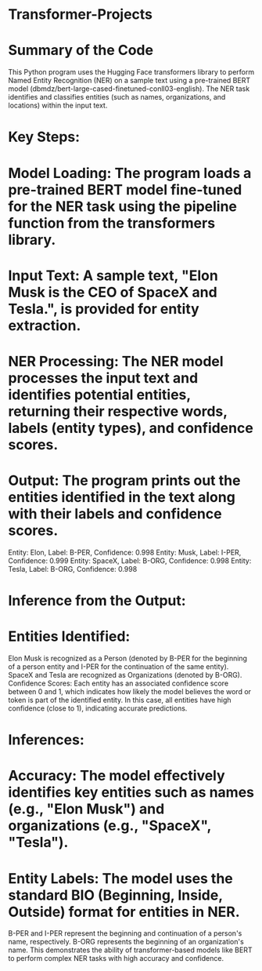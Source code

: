# Transformer-Projects
# Summary of the Code
This Python program uses the Hugging Face transformers library to perform Named Entity Recognition (NER) on a sample text using a pre-trained BERT model (dbmdz/bert-large-cased-finetuned-conll03-english). The NER task identifies and classifies entities (such as names, organizations, and locations) within the input text.

# Key Steps:
# Model Loading: The program loads a pre-trained BERT model fine-tuned for the NER task using the pipeline function from the transformers library.
# Input Text: A sample text, "Elon Musk is the CEO of SpaceX and Tesla.", is provided for entity extraction.
# NER Processing: The NER model processes the input text and identifies potential entities, returning their respective words, labels (entity types), and confidence scores.
# Output: The program prints out the entities identified in the text along with their labels and confidence scores.

Entity: Elon, Label: B-PER, Confidence: 0.998
Entity: Musk, Label: I-PER, Confidence: 0.999
Entity: SpaceX, Label: B-ORG, Confidence: 0.998
Entity: Tesla, Label: B-ORG, Confidence: 0.998

# Inference from the Output:
# Entities Identified:
Elon Musk is recognized as a Person (denoted by B-PER for the beginning of a person entity and I-PER for the continuation of the same entity).
SpaceX and Tesla are recognized as Organizations (denoted by B-ORG).
Confidence Scores: Each entity has an associated confidence score between 0 and 1, which indicates how likely the model believes the word or token is part of the identified entity. In this case, all entities have high confidence (close to 1), indicating accurate predictions.
# Inferences:
# Accuracy: The model effectively identifies key entities such as names (e.g., "Elon Musk") and organizations (e.g., "SpaceX", "Tesla").
# Entity Labels: The model uses the standard BIO (Beginning, Inside, Outside) format for entities in NER.
B-PER and I-PER represent the beginning and continuation of a person's name, respectively.
B-ORG represents the beginning of an organization's name.
This demonstrates the ability of transformer-based models like BERT to perform complex NER tasks with high accuracy and confidence.
